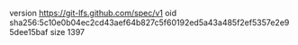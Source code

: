 version https://git-lfs.github.com/spec/v1
oid sha256:5c10e0b04ec2cd43aef64b827c5f60192ed5a43a485f2ef5357e2e95dee15baf
size 1397
